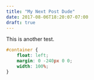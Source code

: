 ```yaml
---
title: "My Next Post Dude"
date: 2017-08-06T18:20:07-07:00
draft: true
---
```

This is another test.

``` css
#container {
    float: left;
    margin: 0 -240px 0 0;
    width: 100%;
}
```